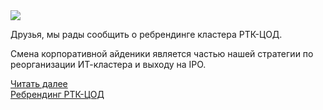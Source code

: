 <!--2025-02-20 14:30:30-->
<div class="yb">
  <div class="rss smaller1 habr"><img src="https://habrastorage.org/getpro/habr/upload_files/ad4/d53/256/ad4d53256c6742998ae803c2d613d56e.png" /><p>Друзья, мы рады сообщить о ребрендинге кластера РТК-ЦОД.</p><p>Смена корпоративной айденики является частью нашей стратегии по реорганизации ИТ-кластера и выходу на IPO.</p><p></p> <a href="https://habr.com/ru/articles/884404/#habracut">Читать далее</a> <br><a class="light" href="https://habr.com/ru/companies/rt-dc/news/884404/?utm_source=habrahabr&utm_medium=rss&utm_campaign=884404">Ребрендинг РТК-ЦОД</a></div>
</div>
